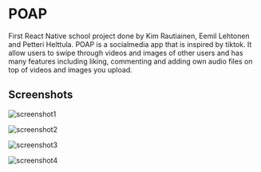 
# POAP

First React Native school project done by Kim Rautiainen, Eemil Lehtonen and Petteri Helttula. POAP is a socialmedia app that is inspired by tiktok. It allow users to swipe through videos and images of other users and has many features including liking, commenting and adding own audio files on top of videos and images you upload.


## Screenshots

![screenshot1](https://github.com/pamppe/ReactProject/assets/103430042/01256bb6-7830-45da-9f00-8b02517f9b29)

![screenshot2](https://github.com/pamppe/ReactProject/assets/103430042/03967fea-7a7d-4394-9aff-376c28a5e726)

![screenshot3](https://github.com/pamppe/ReactProject/assets/103430042/9fb8fefc-ddb6-4fbe-b9e9-02bd8ce8da4e)

![screenshot4](https://github.com/pamppe/ReactProject/assets/103430042/4c4fb0e2-375c-4c8c-b7e2-e48c5f4d0cc7)


